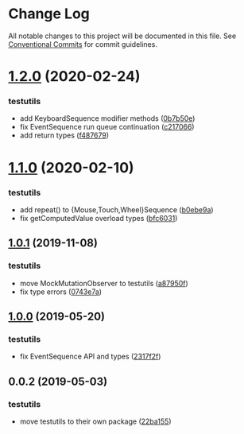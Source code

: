 # Change Log

All notable changes to this project will be documented in this file.
See [Conventional Commits](https://conventionalcommits.org) for commit guidelines.

# [1.2.0](https://github.com/hzdg/hz-core/compare/testutils@1.1.0...testutils@1.2.0) (2020-02-24)


### testutils

* add KeyboardSequence modifier methods ([0b7b50e](https://github.com/hzdg/hz-core/commit/0b7b50e))
* fix EventSequence run queue continuation ([c217066](https://github.com/hzdg/hz-core/commit/c217066))
* add return types ([f487679](https://github.com/hzdg/hz-core/commit/f487679))


# [1.1.0](https://github.com/hzdg/hz-core/compare/testutils@1.0.1...testutils@1.1.0) (2020-02-10)


### testutils

* add repeat() to {Mouse,Touch,Wheel}Sequence ([b0ebe9a](https://github.com/hzdg/hz-core/commit/b0ebe9a))
* fix getComputedValue overload types ([bfc6031](https://github.com/hzdg/hz-core/commit/bfc6031))


## [1.0.1](https://github.com/hzdg/hz-core/compare/testutils@1.0.0...testutils@1.0.1) (2019-11-08)


### testutils

* move MockMutationObserver to testutils ([a87950f](https://github.com/hzdg/hz-core/commit/a87950f))
* fix type errors ([0743e7a](https://github.com/hzdg/hz-core/commit/0743e7a))


## [1.0.0](https://github.com/hzdg/hz-core/compare/testutils@0.0.2...testutils@1.0.0) (2019-05-20)


### testutils

* fix EventSequence API and types ([2317f2f](https://github.com/hzdg/hz-core/commit/2317f2f))


## 0.0.2 (2019-05-03)


### testutils

* move testutils to their own package ([22ba155](https://github.com/hzdg/hz-core/commit/22ba155))
